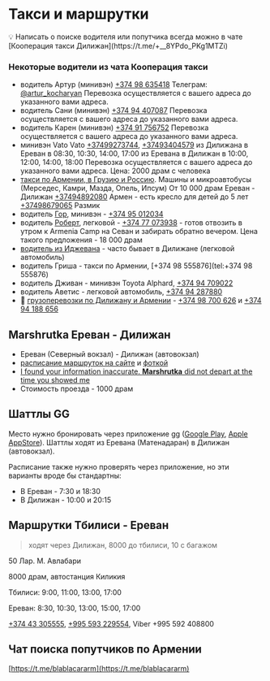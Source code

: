 # Такси и маршрутки

<aside>
💡 Написать о поиске водителя или попутчика всегда можно в чате [Кооперация такси Дилижан](https://t.me/+__8YPdo_PKg1MTZi)

</aside>

### Некоторые водители из чата Кооперация такси

- водитель Артур (минивэн) [+374 98 635418](tel:+37498635418)
Телеграм: [@artur_kocharyan](https://t.me/artur_kocharyan)
Перевозка осуществляется с вашего адреса до указанного вами адреса.
- водитель Сани (минивэн) [+374 94 407087](tel:+37494407087)
Перевозка осуществляется с вашего адреса до указанного вами адреса.
- водитель Карен (минивэн) [+374 91 756752](tel:+37491756752)
Перевозка осуществляется с вашего адреса до указанного вами адреса.
- минивэн Vato Vato [+37499273744](tel:+37491756752), [+37493404579](tel:+37491756752)
из Дилижана в Ереван в 08:30, 10:30, 14:00, 17:00
из Еревана в Дилижан в 10:00, 12:00, 14:00, 18:00
Перевозка осуществляется с вашего адреса до указанного вами адреса.
Цена: 2000 драм с человека
- [такси по Армении, в Грузию и Россию](https://t.me/c/1799931899/877). Машины и микроавтобусы (Мерседес, Камри, Мазда, Опель, Ипсум)
От 10 000 драм Ереван - Дилижан
[+37494892080](tel:+37494892080) Армен - есть кресло для детей до 5 лет
[+37498679065](tel:+37498679065) Размик
- водитель [Гор](https://t.me/c/1799931899/3832), минивэн - [+374 95 012034](tel:+37495012034)
- водитель [Роберт](https://t.me/c/1799931899/4375), легковой - [+374 77 073938](tel:+37477073938) - готов отвозить в утром к Armenia Camp на Севан и забирать обратно вечером. Цена такого предложения - 18 000 драм
- [водитель из Иджевана](https://t.me/Bego_Arzumanyan) - часто бывает в Дилижане (легковой автомобиль)
- водитель Гриша - такси по Армении, [+374 98 555876](tel:+374 98 555876)
- водитель Дживан - минивэн Toyota Alphard, [+374 94 709022](tel:+37494709022)
- водитель Аветис - легковой автомобиль, [+374 94 287880](tel:+37494287880)
- 🚚 [грузоперевозки по Дилижану и Армении](https://t.me/c/1799931899/4612) - [+374 98 700 626](tel:+37498700626) и [+374 94 188 656](tel:+37494188656)

## Marshrutka Ереван - Дилижан

- Ереван (Северный вокзал) - Дилижан (автовокзал)
- [расписание маршруток на сайте](https://t-armenia.com/en/app/timetable/all/all/733-Dilijan/1-Yerevan/departure-now) и [фоткой](https://t.me/c/1799931899/577)
- [I found your information inaccurate. **Marshrutka** did not depart at the time you showed me](https://t-armenia.com/en/faq)
- Стоимость проезда - 1000 драм

## Шаттлы GG

Место нужно бронировать через приложение gg ([Google Play](https://play.google.com/store/apps/details?id=am.ggtaxi.main&hl=ru&gl=US), [Apple AppStore](https://apps.apple.com/us/app/gg-transportation-service/id852874923)). Шаттлы ходят из Еревана (Матенадаран) в Дилижан (автовокзал).

Расписание также нужно проверять через приложение, но эти варианты вроде бы стандартны:

- В Ереван - 7:30 и 18:30
- В Дилижан - 10:00 и 20:15

## Маршрутки Тбилиси - Ереван

> ходят через Дилижан, 8000 до тбилиси, 10 с багажом
> 

50 Лар. М. Авлабари

8000 драм, автостанция Киликия

Тбилиси: 9:00, 11:00, 13:00, 17:00

Ереван: 8:30, 10:30, 13:00, 15:00, 17:00

[+374 43 305555](tel:+37443305555), [+995 593 229554](tel:+995593229554), Viber +995 592 408800

## Чат поиска попутчиков по Армении

[https://t.me/blablacararm](https://t.me/blablacararm)